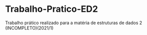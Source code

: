 # Trabalho-Pratico-ED2
Trabalho prático realizado para a matéria de estruturas de dados 2 (INCOMPLETO)(2021/1)
